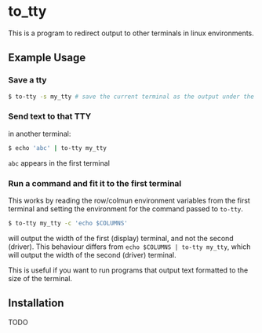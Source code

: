 # to_tty

This is a program to redirect output to other terminals in linux environments.

## Example Usage

### Save a tty

```bash
$ to-tty -s my_tty # save the current terminal as the output under the name 'my-tty'
```

### Send text to that TTY

in another terminal:
```bash
$ echo 'abc' | to-tty my_tty
```
`abc` appears in the first terminal

### Run a command and fit it to the first terminal
This works by reading the row/colmun environment variables from the first terminal and setting the environment for the command passed to `to-tty`.

```bash
$ to-tty my_tty -c 'echo $COLUMNS'
```
will output the width of the first (display) terminal, and not the second (driver).
This behaviour differs from `echo $COLUMNS | to-tty my_tty`, which will output the width of the second (driver) terminal.

This is useful if you want to run programs that output text formatted to the size of the terminal.

## Installation
TODO
